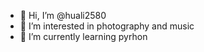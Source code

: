 - 👋 Hi, I’m @huali2580
- 👀 I’m interested in photography and music
- 🌱 I’m currently learning pyrhon

<!---
huali2580/huali2580 is a ✨ special ✨ repository because its `README.md` (this file) appears on your GitHub profile.
You can click the Preview link to take a look at your changes.
--->
